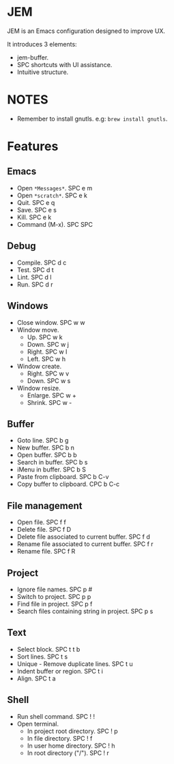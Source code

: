 # JEM

JEM is an Emacs configuration designed to improve UX.

It introduces 3 elements:

- jem-buffer.
- SPC shortcuts with UI assistance.
- Intuitive structure.

# NOTES

- Remember to install gnutls. e.g: `brew install gnutls`.

# Features

## Emacs
- Open `*Messages*`. SPC e m
- Open `*scratch*`. SPC e k
- Quit. SPC e q
- Save. SPC e s
- Kill. SPC e k
- Command (M-x). SPC SPC

## Debug
- Compile. SPC d c
- Test. SPC d t
- Lint. SPC d l
- Run. SPC d r

## Windows
- Close window. SPC w w
- Window move.
  - Up. SPC w k
  - Down. SPC w j
  - Right. SPC w l
  - Left. SPC w h
- Window create.
  - Right. SPC w v
  - Down. SPC w s
- Window resize.
  - Enlarge. SPC w +
  - Shrink. SPC w -

## Buffer
- Goto line. SPC b g
- New buffer. SPC b n
- Open buffer. SPC b b
- Search in buffer. SPC b s
- iMenu in buffer. SPC b S
- Paste from clipboard. SPC b C-v
- Copy buffer to clipboard. CPC b C-c

## File management
- Open file. SPC f f
- Delete file. SPC f D
- Delete file associated to current buffer. SPC f d
- Rename file associated to current buffer. SPC f r
- Rename file. SPC f R

## Project
- Ignore file names. SPC p #
- Switch to project. SPC p p
- Find file in project. SPC p f
- Search files containing string in project. SPC p s

## Text
- Select block. SPC t t b
- Sort lines. SPC t s
- Unique - Remove duplicate lines. SPC t u
- Indent buffer or region. SPC t i
- Align. SPC t a

## Shell
- Run shell command. SPC ! !
- Open terminal.
  - In project root directory. SPC ! p
  - In file directory. SPC ! f
  - In user home directory. SPC ! h
  - In root directory ("/"). SPC ! r